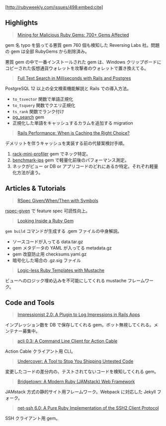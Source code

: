 [http://rubyweekly.com/issues/498:embed:cite]

## Highlights

> [Mining for Malicious Ruby Gems: 700+ Gems Affected](https://rubyweekly.com/link/87168/web)

gem 名 typo を狙ってる悪質 gem 760  個も検知した Reversing Labs 社。問題の gem は全部 RubyGems から削除済み。

悪質 gem の中で一番インストールされた gem は、Windows クリップボードにコピーされた仮想通貨ウォレットを攻撃者のウォレットで置き換えてる。

> [Full Text Search in Milliseconds with Rails and Postgres](https://rubyweekly.com/link/87172/web)

PostgreSQL 12 以上の全文検索機能解説と Rails での導入方法。

- `to_tsvector` 関数で単語正規化
- `to_tsquery` 関数でクエリ正規化
- `ts_rank` 関数でランク付け
- [pg_search](https://github.com/Casecommons/pg_search) gem
- 正規化した単語をキャッシュするカラムを追加する migration

> [Rails Performance: When is Caching the Right Choice?](https://rubyweekly.com/link/87174/web)

デメリットを伴うキャッシュを実装する前の代替案検討手順。

1. [rack-mini-profiler](https://github.com/MiniProfiler/rack-mini-profiler) gem でネック特定。
2. [benchmark-ips](https://github.com/evanphx/benchmark-ips) gem で軽量化前後のパフォーマンス測定。
3. ネックがビュー or DB or アプリコードのどれにあるか特定。それぞれ軽量化方法が違う。

## Articles & Tutorials

> [RSpec Given/When/Then with Symbols](https://rubyweekly.com/link/87177/web)

[rspec-given](https://github.com/rspec-given/rspec-given) で feature spec 可読性向上。

> [Looking Inside a Ruby Gem](https://rubyweekly.com/link/87178/web)

`gem build` コマンドが生成する .gem ファイルの中身解説。

- ソースコードが入ってる data.tar.gz
- gem メタデータの YAML が入ってる metadata.gz
- gem 改竄防止用 checksums.yaml.gz
- 暗号化した場合の .gz.sig ファイル

> [Logic-less Ruby Templates with Mustache](https://rubyweekly.com/link/87182/web)

ビューへのロジック埋め込みを不可能にしてくれる mustache フレームワーク。

## Code and Tools

> [Impressionist 2.0: A Plugin to Log Impressions in Rails Apps](https://rubyweekly.com/link/87185/web)

インプレッション数を DB で保存してくれる gem。ボット無視してくれる。メンテナー募集中。

> [acli 0.3: A Command Line Client for Action Cable](https://rubyweekly.com/link/87186/web)

Action Cable クライアント用 CLI。

> [Undercover: A Tool to Stop You Shipping Untested Code](https://rubyweekly.com/link/87187/web)

変更したコードの差分内の、テストされてないコードを検知してくれる gem。

> [Bridgetown: A Modern Ruby (JAMstack) Web Framework](https://rubyweekly.com/link/87189/web)

JAMstack 方式の静的サイト用フレームワーク。Webpack に対応した Jekyll フォーク。

> [net-ssh 6.0: A Pure Ruby Implementation of the SSH2 Client Protocol](https://rubyweekly.com/link/87190/web)

SSH クライアント用 gem。
